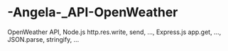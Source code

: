 # -Angela-_API-OpenWeather
OpenWeather API, Node.js http.res.write, send, ..., Express.js app.get, ..., JSON.parse, stringify, ...
